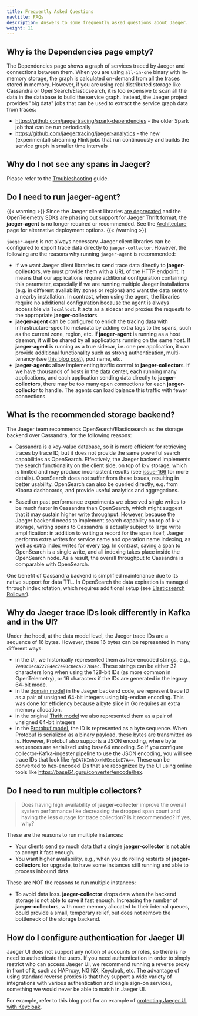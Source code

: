 ```yaml
---
title: Frequently Asked Questions
navtitle: FAQs
description: Answers to some frequently asked questions about Jaeger.
weight: 11
---
```


## Why is the Dependencies page empty?

The Dependencies page shows a graph of services traced by Jaeger and connections between them. When you are using `all-in-one` binary with in-memory storage, the graph is calculated on-demand from all the traces stored in memory. However, if you are using  real distributed storage like Cassandra or OpenSearch/Elasticsearch, it is too expensive to scan all the data in the database to build the service graph. Instead, the Jaeger project provides "big data" jobs that can be used to extract the service graph data from traces:

  * https://github.com/jaegertracing/spark-dependencies - the older Spark job that can be run periodically
  * https://github.com/jaegertracing/jaeger-analytics - the new (experimental) streaming Flink jobs that run continuously and builds the service graph in smaller time intervals

## Why do I not see any spans in Jaeger?

Please refer to the [Troubleshooting](../troubleshooting/) guide.

## Do I need to run jaeger-agent?

{{< warning >}}
Since the Jaeger client libraries [are deprecated](../client-libraries) and the OpenTelemetry SDKs are phasing out support for Jaeger Thrift format, the **jaeger-agent** is no longer required or recommended. See the [Architecture](../architecture) page for alternative deployment options.
{{< /warning >}}

`jaeger-agent` is not always necessary. Jaeger client libraries can be configured to export trace data directly to `jaeger-collector`. However, the following are the reasons why running `jaeger-agent` is recommended:

  * If we want Jaeger client libraries to send trace data directly to **jaeger-collector**s, we must provide them with a URL of the HTTP endpoint. It means that our applications require additional configuration containing this parameter, especially if we are running multiple Jaeger installations (e.g. in different availability zones or regions) and want the data sent to a nearby installation. In contrast, when using the agent, the libraries require no additional configuration because the agent is always accessible via `localhost`. It acts as a sidecar and proxies the requests to the appropriate **jaeger-collector**s.
  * **jaeger-agent** can be configured to enrich the tracing data with infrastructure-specific metadata by adding extra tags to the spans, such as the current zone, region, etc. If **jaeger-agent** is running as a host daemon, it will be shared by all applications running on the same host. If **jaeger-agent** is running as a true sidecar, i.e. one per application, it can provide additional functionality such as strong authentication, multi-tenancy (see [this blog post](https://medium.com/jaegertracing/jaeger-and-multitenancy-99dfa1d49dc0)), pod name, etc.
  * **jaeger-agent**s allow implementing traffic control to **jaeger-collector**s. If we have thousands of hosts in the data center, each running many applications, and each application sending data directly to **jaeger-collector**s, there may be too many open connections for each **jaeger-collector** to handle. The agents can load balance this traffic with fewer connections.

## What is the recommended storage backend?

The Jaeger team recommends OpenSearch/Elasticsearch as the storage backend over Cassandra, for the following reasons:

  * Cassandra is a key-value database, so it is more efficient for retrieving traces by trace ID, but it does not provide the same powerful search capabilities as OpenSearch. Effectively, the Jaeger backend implements the search functionality on the client side, on top of k-v storage, which is limited and may produce inconsistent results (see [issue-166][issue-166] for more details). OpenSearch does not suffer from these issues, resulting in better usability. OpenSearch can also be queried directly, e.g. from Kibana dashboards, and provide useful analytics and aggregations.

  * Based on past performance experiments we observed single writes to be much faster in Cassandra than OpenSearch, which might suggest that it may sustain higher write throughput. However, because the Jaeger backend needs to implement search capability on top of k-v storage, writing spans to Cassandra is actually subject to large write amplification: in addition to writing a record for the span itself, Jaeger performs extra writes for service name and operation name indexing, as well as extra index writes for every tag. In contrast, saving a span to OpenSearch is a single write, and all indexing takes place inside the OpenSearch node. As a result, the overall throughput to Cassandra is comparable with OpenSearch.

One benefit of Cassandra backend is simplified maintenance due to its native support for data TTL. In OpenSearch the data expiration is managed through index rotation, which requires additional setup (see [Elasticsearch Rollover](../deployment/#elasticsearch-rollover)).

[issue-166]: https://github.com/jaegertracing/jaeger/issues/166

## Why do Jaeger trace IDs look differently in Kafka and in the UI?

Under the hood, at the data model level, the Jaeger trace IDs are a sequence of 16 bytes. However, these 16 bytes can be represented in many different ways:

  * in the UI, we historically represented them as hex-encoded strings, e.g., `7e90c0eca22784ec7e90c0eca22784ec`. These strings can be either 32 characters long when using the 128-bit IDs (as more common in OpenTelemetry), or 16 characters if the IDs are generated in the legacy 64-bit mode.
  * in the [domain model][trace-id-domain] in the Jaeger backend code, we represent trace ID as a pair of unsigned 64-bit integers using big-endian encoding. This was done for efficiency because a byte slice in Go requires an extra memory allocation.
  * in the original [Thrift model][trace-id-thrift] we also represented them as a pair of unsigned 64-bit integers
  * in the [Protobuf model][trace-id-proto], the ID is represented as a byte sequence. When Protobuf is serialized as a binary payload, these bytes are transmitted as is. However, Protobuf also supports a JSON encoding, where byte sequences are serialized using base64 encoding. So if you configure collector-Kafka-ingester pipeline to use the JSON encoding, you will see trace IDs that look like `fpDA7KInhOx+kMDsoieE7A==`. These can be converted to hex-encoded IDs that are recognized by the UI using online tools like https://base64.guru/converter/encode/hex.

[trace-id-domain]: https://github.com/jaegertracing/jaeger/blob/7872d1b07439c3f2d316065b1fd53e885b26a66f/model/ids.go#L82
[trace-id-thrift]: https://github.com/jaegertracing/jaeger-idl/blob/05fe64e9c305526901f70ff692030b388787e388/thrift/jaeger.thrift#L53
[trace-id-proto]: https://github.com/jaegertracing/jaeger-idl/blob/05fe64e9c305526901f70ff692030b388787e388/proto/api_v2/model.proto#L97

## Do I need to run multiple collectors?

> Does having high availability of **jaeger-collector** improve the overall system performance like decreasing the dropped span count and having the less outage for trace collection? Is it recommended? If yes, why?

These are the reasons to run multiple instances:
  * Your clients send so much data that a single **jaeger-collector** is not able to accept it fast enough.
  * You want higher availability, e.g., when you do rolling restarts of **jaeger-collector**s for upgrade, to have some instances still running and able to process inbound data.

These are NOT the reasons to run multiple instances:
  * To avoid data loss. **jaeger-collector** drops data when the backend storage is not able to save it fast enough. Increasing the number of **jaeger-collector**s, with more memory allocated to their internal queues, could provide a small, temporary relief, but does not remove the bottleneck of the storage backend.

## How do I configure authentication for Jaeger UI

Jaeger UI does not support any notion of accounts or roles, so there is no need to authenticate the users. If you need authentication in order to simply restrict who can access Jaeger UI, we recommend running a reverse proxy in front of it, such as HAProxy, NGINX, Keycloak, etc. The advantage of using standard reverse proxies is that they support a wide variety of integrations with various authentication and single sign-on services, something we would never be able to match in Jaeger UI.

For example, refer to this blog post for an example of [protecting Jaeger UI with Keycloak](https://medium.com/jaegertracing/protecting-jaeger-ui-with-an-oauth-sidecar-proxy-34205cca4bb1).
